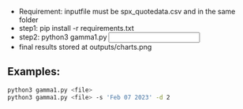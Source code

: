 
- Requirement: inputfile must be spx_quotedata.csv and in the same folder
- step1: pip install -r requirements.txt
- step2: python3 gamma1.py <input csv fle>
- final results stored at outputs/charts.png

## Examples:

```sh
python3 gamma1.py <file>
python3 gamma1.py <file> -s 'Feb 07 2023' -d 2
```
